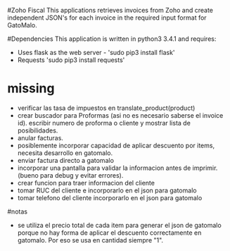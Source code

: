 #Zoho Fiscal
This applications retrieves invoices from Zoho and create independent JSON's for each invoice in the required input format for GatoMalo.

#Dependencies
This application is written in python3 3.4.1 and requires:

- Uses flask as the web server -
'sudo pip3 install flask'
- Requests
'sudo pip3 install requests'

# missing
- verificar las tasa de impuestos en translate_product(product)
- crear buscador para Proformas (asi no es necesario saberse el invoice id). escribir numero de proforma o cliente y mostrar lista de posibilidades.
- anular facturas.
- posiblemente incorporar capacidad de aplicar descuento por items, necesita desarrollo en gatomalo.
- enviar factura directo a gatomalo
- incorporar una pantalla para validar la informacion antes de imprimir.(bueno para debug y evitar errores).
- crear funcion para traer informacion del cliente
- tomar RUC del cliente e incorporarlo en el json para gatomalo
- tomar telefono del cliente incorporarlo en el json para gatomalo

#notas
- se utiliza el precio total de cada item para generar el json de gatomalo porque no hay forma de aplicar el descuento correctamente en gatomalo. Por eso se usa en cantidad siempre "1".
